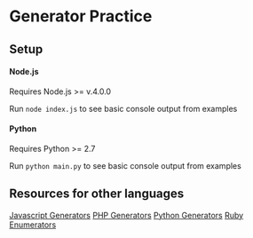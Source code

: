 # Generator Practice

## Setup
#### Node.js
Requires Node.js >= v.4.0.0

Run `node index.js` to see basic console output from examples

#### Python
Requires Python >= 2.7

Run `python main.py` to see basic console output from examples

## Resources for other languages
[Javascript Generators](https://developer.mozilla.org/en-US/docs/Web/JavaScript/Guide/Iterators_and_Generators)
[PHP Generators](http://php.net/manual/en/language.generators.syntax.php)
[Python Generators](https://wiki.python.org/moin/Generators)
[Ruby Enumerators](https://ruby-doc.org/core-2.2.0/Enumerator.html)
